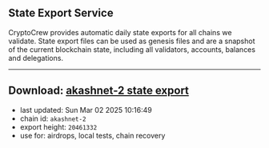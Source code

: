## State Export Service
CryptoCrew provides automatic daily state exports for all chains we validate. State export files can be used as genesis files and are a snapshot of the current blockchain state, including all validators, accounts, balances and delegations.

---
**Download: [akashnet-2 state export](https://dl-eu2.ccvalidators.com/SERVICE/akash/akashnet-2_export_20461332.json)**
---

- last updated: Sun Mar 02 2025 10:16:49
- chain id: `akashnet-2`
- export height: `20461332`
- use for: airdrops, local tests, chain recovery
